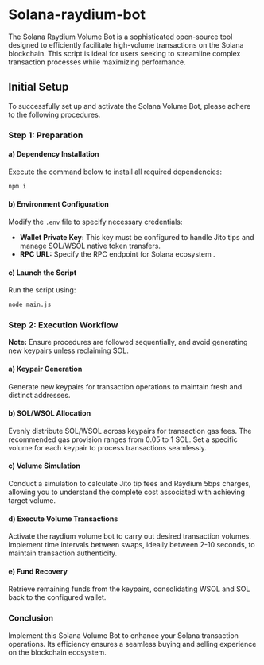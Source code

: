 # Solana-raydium-bot
The Solana Raydium Volume Bot is a sophisticated open-source tool designed to efficiently facilitate high-volume transactions on the Solana blockchain. This script is ideal for users seeking to streamline complex transaction processes while maximizing performance.

## Initial Setup

To successfully set up and activate the Solana Volume Bot, please adhere to the following procedures.

### Step 1: Preparation

#### a) Dependency Installation

Execute the command below to install all required dependencies:

```bash
npm i
``` 

#### b) Environment Configuration

Modify the `.env` file to specify necessary credentials:

- **Wallet Private Key:** This key must be configured to handle Jito tips and manage SOL/WSOL native token transfers.
- **RPC URL:** Specify the RPC endpoint for Solana ecosystem
  .

#### c) Launch the Script

Run the script using:

```bash
node main.js
```

### Step 2: Execution Workflow

**Note:** Ensure procedures are followed sequentially, and avoid generating new keypairs unless reclaiming SOL.

#### a) Keypair Generation

Generate new keypairs for transaction operations to maintain fresh and distinct addresses.

#### b) SOL/WSOL Allocation

Evenly distribute SOL/WSOL across keypairs for transaction gas fees. The recommended gas provision ranges from 0.05 to 1 SOL. Set a specific volume for each keypair to process transactions seamlessly.

#### c) Volume Simulation

Conduct a simulation to calculate Jito tip fees and Raydium 5bps charges, allowing you to understand the complete cost associated with achieving target volume.

#### d) Execute Volume Transactions

Activate the raydium volume bot to carry out desired transaction volumes. Implement time intervals between swaps, ideally between 2-10 seconds, to maintain transaction authenticity.

#### e) Fund Recovery

Retrieve remaining funds from the keypairs, consolidating WSOL and SOL back to the configured wallet.


### Conclusion

Implement this Solana Volume Bot to enhance your Solana transaction operations. Its efficiency ensures a seamless buying and selling experience on the blockchain ecosystem.

